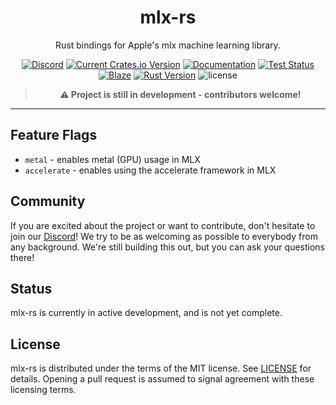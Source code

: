<div align="center">
<h1><b>mlx-rs</b></h1>

Rust bindings for Apple's mlx machine learning library.

[![Discord](https://img.shields.io/discord/1176807732473495552.svg?color=7289da&&logo=discord)](https://discord.gg/jZvTsxDX49)
[![Current Crates.io Version](https://img.shields.io/crates/v/mlx-sys.svg)](https://crates.io/crates/mlx-sys)
[![Documentation](https://img.shields.io/badge/docs-latest-blue)]()
[![Test Status](https://github.com/oxideai/mlx-rs/actions/workflows/validate.yml/badge.svg)](https://github.com/oxideai/mlx-rs/actions/workflows/validate.yml)
[![Blaze](https://runblaze.dev/gh/307493885959233117281096297203102330146/badge.svg)](https://runblaze.dev)
[![Rust Version](https://img.shields.io/badge/Rust-1.75.0+-blue)](https://releases.rs/docs/1.75.0)
![license](https://shields.io/badge/license-MIT-blue)

> **⚠️ Project is still in development - contributors welcome!**

---
</div>

## Feature Flags

* `metal` - enables metal (GPU) usage in MLX
* `accelerate` - enables using the accelerate framework in MLX

## Community

If you are excited about the project or want to contribute, don't hesitate to join our [Discord](https://discord.gg/jZvTsxDX49)!
We try to be as welcoming as possible to everybody from any background. We're still building this out, but you can ask your questions there!

## Status

mlx-rs is currently in active development, and is not yet complete.

## License

mlx-rs is distributed under the terms of the MIT license. See [LICENSE](./LICENSE) for details.
Opening a pull request is assumed to signal agreement with these licensing terms.
